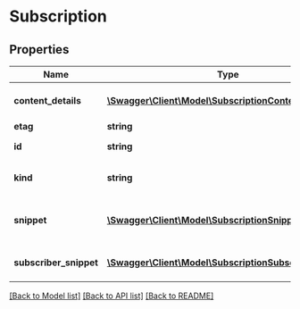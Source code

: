 # Subscription

## Properties
Name | Type | Description | Notes
------------ | ------------- | ------------- | -------------
**content_details** | [**\Swagger\Client\Model\SubscriptionContentDetails**](SubscriptionContentDetails.md) | The contentDetails object contains basic statistics about the subscription. | [optional] 
**etag** | **string** | Etag of this resource. | [optional] 
**id** | **string** | The ID that YouTube uses to uniquely identify the subscription. | [optional] 
**kind** | **string** | Identifies what kind of resource this is. Value: the fixed string \&quot;youtube#subscription\&quot;. | [optional] [default to 'youtube#subscription']
**snippet** | [**\Swagger\Client\Model\SubscriptionSnippet**](SubscriptionSnippet.md) | The snippet object contains basic details about the subscription, including its title and the channel that the user subscribed to. | [optional] 
**subscriber_snippet** | [**\Swagger\Client\Model\SubscriptionSubscriberSnippet**](SubscriptionSubscriberSnippet.md) | The subscriberSnippet object contains basic details about the sbuscriber. | [optional] 

[[Back to Model list]](../README.md#documentation-for-models) [[Back to API list]](../README.md#documentation-for-api-endpoints) [[Back to README]](../README.md)


